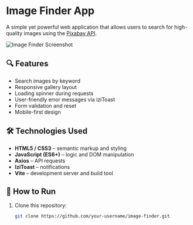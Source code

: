 # Image Finder App

A simple yet powerful web application that allows users to search for
high-quality images using the [Pixabay API](https://pixabay.com/api/).

![Image Finder Screenshot](pixaby_gallery.jpg)

## 🔍 Features

- Search images by keyword
- Responsive gallery layout
- Loading spinner during requests
- User-friendly error messages via iziToast
- Form validation and reset
- Mobile-first design

## 🛠️ Technologies Used

- **HTML5 / CSS3** – semantic markup and styling
- **JavaScript (ES6+)** – logic and DOM manipulation
- **Axios** – API requests
- **IziToast** – notifications
- **Vite** – development server and build tool

## 🚀 How to Run

1. Clone this repository:
   ```bash
   git clone https://github.com/your-username/image-finder.git
   ```
